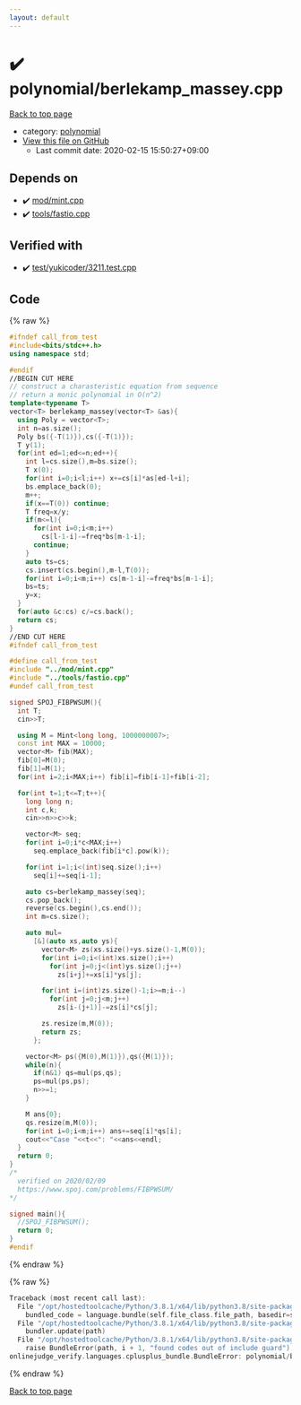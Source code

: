 ```yaml
---
layout: default
---
```


<!-- mathjax config similar to math.stackexchange -->
<script type="text/javascript" async
  src="https://cdnjs.cloudflare.com/ajax/libs/mathjax/2.7.5/MathJax.js?config=TeX-MML-AM_CHTML">
</script>
<script type="text/x-mathjax-config">
  MathJax.Hub.Config({
    TeX: { equationNumbers: { autoNumber: "AMS" }},
    tex2jax: {
      inlineMath: [ ['$','$'] ],
      processEscapes: true
    },
    "HTML-CSS": { matchFontHeight: false },
    displayAlign: "left",
    displayIndent: "2em"
  });
</script>

<script type="text/javascript" src="https://cdnjs.cloudflare.com/ajax/libs/jquery/3.4.1/jquery.min.js"></script>
<script src="https://cdn.jsdelivr.net/npm/jquery-balloon-js@1.1.2/jquery.balloon.min.js" integrity="sha256-ZEYs9VrgAeNuPvs15E39OsyOJaIkXEEt10fzxJ20+2I=" crossorigin="anonymous"></script>
<script type="text/javascript" src="../../assets/js/copy-button.js"></script>
<link rel="stylesheet" href="../../assets/css/copy-button.css" />


# :heavy_check_mark: polynomial/berlekamp_massey.cpp

<a href="../../index.html">Back to top page</a>

* category: <a href="../../index.html#89693d3333328e76f4fdeed379e8f9ea">polynomial</a>
* <a href="{{ site.github.repository_url }}/blob/master/polynomial/berlekamp_massey.cpp">View this file on GitHub</a>
    - Last commit date: 2020-02-15 15:50:27+09:00




## Depends on

* :heavy_check_mark: <a href="../mod/mint.cpp.html">mod/mint.cpp</a>
* :heavy_check_mark: <a href="../tools/fastio.cpp.html">tools/fastio.cpp</a>


## Verified with

* :heavy_check_mark: <a href="../../verify/test/yukicoder/3211.test.cpp.html">test/yukicoder/3211.test.cpp</a>


## Code

<a id="unbundled"></a>
{% raw %}
```cpp
#ifndef call_from_test
#include<bits/stdc++.h>
using namespace std;

#endif
//BEGIN CUT HERE
// construct a charasteristic equation from sequence
// return a monic polynomial in O(n^2)
template<typename T>
vector<T> berlekamp_massey(vector<T> &as){
  using Poly = vector<T>;
  int n=as.size();
  Poly bs({-T(1)}),cs({-T(1)});
  T y(1);
  for(int ed=1;ed<=n;ed++){
    int l=cs.size(),m=bs.size();
    T x(0);
    for(int i=0;i<l;i++) x+=cs[i]*as[ed-l+i];
    bs.emplace_back(0);
    m++;
    if(x==T(0)) continue;
    T freq=x/y;
    if(m<=l){
      for(int i=0;i<m;i++)
        cs[l-1-i]-=freq*bs[m-1-i];
      continue;
    }
    auto ts=cs;
    cs.insert(cs.begin(),m-l,T(0));
    for(int i=0;i<m;i++) cs[m-1-i]-=freq*bs[m-1-i];
    bs=ts;
    y=x;
  }
  for(auto &c:cs) c/=cs.back();
  return cs;
}
//END CUT HERE
#ifndef call_from_test

#define call_from_test
#include "../mod/mint.cpp"
#include "../tools/fastio.cpp"
#undef call_from_test

signed SPOJ_FIBPWSUM(){
  int T;
  cin>>T;

  using M = Mint<long long, 1000000007>;
  const int MAX = 10000;
  vector<M> fib(MAX);
  fib[0]=M(0);
  fib[1]=M(1);
  for(int i=2;i<MAX;i++) fib[i]=fib[i-1]+fib[i-2];

  for(int t=1;t<=T;t++){
    long long n;
    int c,k;
    cin>>n>>c>>k;

    vector<M> seq;
    for(int i=0;i*c<MAX;i++)
      seq.emplace_back(fib[i*c].pow(k));

    for(int i=1;i<(int)seq.size();i++)
      seq[i]+=seq[i-1];

    auto cs=berlekamp_massey(seq);
    cs.pop_back();
    reverse(cs.begin(),cs.end());
    int m=cs.size();

    auto mul=
      [&](auto xs,auto ys){
        vector<M> zs(xs.size()+ys.size()-1,M(0));
        for(int i=0;i<(int)xs.size();i++)
          for(int j=0;j<(int)ys.size();j++)
            zs[i+j]+=xs[i]*ys[j];

        for(int i=(int)zs.size()-1;i>=m;i--)
          for(int j=0;j<m;j++)
            zs[i-(j+1)]-=zs[i]*cs[j];

        zs.resize(m,M(0));
        return zs;
      };

    vector<M> ps({M(0),M(1)}),qs({M(1)});
    while(n){
      if(n&1) qs=mul(ps,qs);
      ps=mul(ps,ps);
      n>>=1;
    }

    M ans{0};
    qs.resize(m,M(0));
    for(int i=0;i<m;i++) ans+=seq[i]*qs[i];
    cout<<"Case "<<t<<": "<<ans<<endl;
  }
  return 0;
}
/*
  verified on 2020/02/09
  https://www.spoj.com/problems/FIBPWSUM/
*/

signed main(){
  //SPOJ_FIBPWSUM();
  return 0;
}
#endif

```
{% endraw %}

<a id="bundled"></a>
{% raw %}
```cpp
Traceback (most recent call last):
  File "/opt/hostedtoolcache/Python/3.8.1/x64/lib/python3.8/site-packages/onlinejudge_verify/docs.py", line 343, in write_contents
    bundled_code = language.bundle(self.file_class.file_path, basedir=self.cpp_source_path)
  File "/opt/hostedtoolcache/Python/3.8.1/x64/lib/python3.8/site-packages/onlinejudge_verify/languages/cplusplus.py", line 63, in bundle
    bundler.update(path)
  File "/opt/hostedtoolcache/Python/3.8.1/x64/lib/python3.8/site-packages/onlinejudge_verify/languages/cplusplus_bundle.py", line 151, in update
    raise BundleError(path, i + 1, "found codes out of include guard")
onlinejudge_verify.languages.cplusplus_bundle.BundleError: polynomial/berlekamp_massey.cpp: line 6: found codes out of include guard

```
{% endraw %}

<a href="../../index.html">Back to top page</a>

